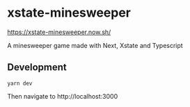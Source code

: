 # xstate-minesweeper

https://xstate-minesweeper.now.sh/

A minesweeper game made with Next, Xstate and Typescript

## Development

```
yarn dev
```

Then navigate to http://localhost:3000
